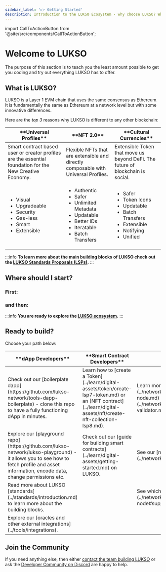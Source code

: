 ```yaml
---
sidebar_label: '👉 Getting Started'
description: Introduction to the LUKSO Ecosystem - why choose LUKSO? Who is LUKSO intended for?
---
```


import CallToActionButton from '@site/src/components/CallToActionButton';

# Welcome to LUKSO

The purpose of this section is to teach you the least amount possible to get you coding and try out everything LUKSO has to offer.

## What is LUKSO?

LUKSO is a Layer 1 EVM chain that uses the same consensus as Ethereum. It is fundamentally the same as Ethereum at a network level but with some innovative differences.

Here are the _top 3_ reasons why LUKSO is different to any other blockchain:

<table><thead>
  <tr>
    <th>**Universal Profiles**</th>
    <th>**NFT 2.0**</th>
    <th>**Cultural Currencies**</th>
  </tr></thead>
<tbody>
  <tr>
    <td>Smart contract based user or creator profiles are the essential foundation for the New Creative Economy.</td>
    <td>Flexible NFTs that are extensible and directly composable with Universal Profiles.</td>
    <td>Extensible Token that move us beyond DeFi. The future of blockchain is social.</td>
  </tr>
  <tr>
    <td>
      <ul>
      <li>Visual</li>
      <li>Upgradeable</li>
      <li>Security</li>
      <li>Gas-less</li>
      <li>Smart</li>
      <li>Extensible</li>
      </ul>
    </td>
    <td>
      <ul>
        <li>Authentic</li>
        <li>Safer</li>
        <li>Unlimited Metadata</li>
        <li>Updatable</li>
        <li>Better IDs</li>
        <li>Iteratable</li>
        <li>Batch Transfers</li>
      </ul>
    </td>
    <td>
      <ul>
        <li>Safer</li>
        <li>Token Icons</li>
        <li>Updatable</li>
        <li>Batch Transfers</li>
        <li>Extensible</li>
        <li>Notifying</li>
        <li>Unified</li>
      </ul>
    </td>
  </tr>
</tbody>
</table>

:::info
**To learn more about the main building blocks of LUKSO check out the [**L**UKSO **S**tandards **P**roposals (**LSPs**)](../standards/introduction.md).**
:::

## Where should I start?

### First:

<CallToActionButton
    color="white"
    target="_blank"
    link="https://chromewebstore.google.com/detail/universal-profiles/abpickdkkbnbcoepogfhkhennhfhehfn"
    text="Install the Universal Profile Browser Extension 🧩"
  />

### and then:

<CallToActionButton
color="white"
target="blank"
link="https://my.universalprofile.cloud"
text="Create your Universal Profile 🆙"
/>

:::info
**You are ready to explore the [LUKSO ecosystem](https://www.lukso.network/ecosystem).**
:::

## Ready to build?

Choose your path below:

<table>
<thead>
<tr>
<th>**dApp Developers**</th>
<th>**Smart Contract Developers**</th>
<th>**Validators**</th>
</tr>
</thead>
<tbody>
<tr>
<td>Check out our [boilerplate dapp](https://github.com/lukso-network/tools-dapp-boilerplate) - clone this repo to have a fully functioning dApp in minutes.</td>
<td>Learn how to [create a Token](../learn/digital-assets/token/create-lsp7-token.md) or an [NFT contract](../learn/digital-assets/nft/create-nft-collection-lsp8.md).</td>
<td>Learn more about how to run a [node](../networks/testnet/running-a-node.md) or become a [validator](../networks/testnet/become-a-validator.md) on our testnet. </td>
</tr>
<tr>
<td>Explore our [playground repo](https://github.com/lukso-network/lukso-playground) - it allows you to see how to fetch profile and asset information, encode data, change permissions etc.</td>
<td>Check out our [guide for building smart contracts](../learn/digital-assets/getting-started.md) on LUKSO.</td>
<td>See our [mainnet parameters](../networks/mainnet/parameters.md).</td>
</tr>
<tr>
<td>Read more about LUKSO [standards](../standards/introduction.md) to learn more about the building blocks.</td>
<td>&nbsp;</td>
<td>See which [clients are supported](../networks/mainnet/running-a-node#supported-clients-versions).</td>
</tr>
<tr>
<td>Explore our [oracles and other external integrations](../tools/integrations).</td>
<td>&nbsp;</td>
<td>&nbsp;</td>
</tr>
</tbody>
</table>

## Join the Community

If you need anything else, then either [contact the team building LUKSO](https://support.lukso.network/contact-us) or ask the [Developer Community on Discord](https://discord.com/channels/359064931246538762/585786253992132609) are happy to help.
